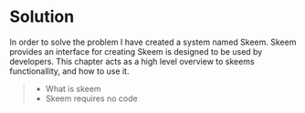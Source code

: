 # Solution

In order to solve the problem I have created a system named Skeem. Skeem provides an interface for creating
Skeem is designed to be used by developers.
This chapter acts as a high level overview to skeems functionallity, and how to use it.

> - What is skeem
> - Skeem requires no code
